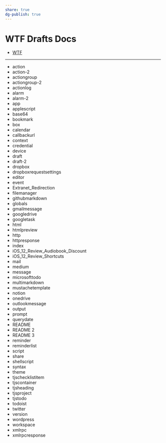 ```yaml
---
share: true
dg-publish: true
---
```

# WTF Drafts Docs


- [WTF](https://davidblue.wtf/drafts/20BFE4EB-DA75-4013-8F46-350B89DBE326.html)

---
- action
- action-2
- actiongroup
- actiongroup-2
- actionlog
- alarm
- alarm-2
- app
- applescript
- base64
- bookmark
- box
- calendar
- callbackurl
- context
- credential
- device
- draft
- draft-2
- dropbox
- dropboxrequestsettings
- editor
- event
- Extranet_Redirection
- filemanager
- githubmarkdown
- globals
- gmailmessage
- googledrive
- googletask
- html
- htmlpreview
- http
- httpresponse
- index
- iOS_12_Review_Audiobook_Discount
- iOS_12_Review_Shortcuts
- mail
- medium
- message
- microsofttodo
- multimarkdown
- mustachetemplate
- notion
- onedrive
- outlookmessage
- output
- prompt
- querydate
- README
- README 2
- README 3
- reminder
- reminderlist
- script
- share
- shellscript
- syntax
- theme
- tjschecklistitem
- tjscontainer
- tjsheading
- tjsproject
- tjstodo
- todoist
- twitter
- version
- wordpress
- workspace
- xmlrpc
- xmlrpcresponse